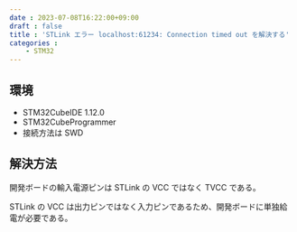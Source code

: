 ```yaml
---
date : 2023-07-08T16:22:00+09:00
draft : false
title : 'STLink エラー localhost:61234: Connection timed out を解決する'
categories :
    - STM32
---
```


## 環境
- STM32CubeIDE 1.12.0
- STM32CubeProgrammer
- 接続方法は SWD

## 解決方法

開発ボードの輸入電源ピンは STLink の VCC ではなく TVCC である。

STLink の VCC は出力ピンではなく入力ピンであるため、開発ボードに単独給電が必要である。